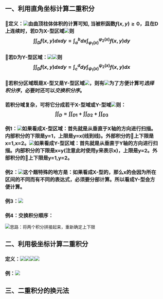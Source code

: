 ## 一、利用直角坐标计算二重积分
### 定义：![](assets/markdown-img-paste-20180426085742369.png)由曲顶柱体体积的计算可知, 当被积函数$f(x,y) \geq 0$，且在D上连续时，若D为X-型区域![](assets/markdown-img-paste-20180426085906445.png)则$$\int\int_Df(x,y)dxdy=\int_{a}^{b}dx\int_{\varphi_1(x)}^{\varphi_2(x)}f(x,y)dy$$
### 若D为Y-型区域：![](assets/markdown-img-paste-20180426090158736.png)![](assets/markdown-img-paste-20180426090132714.png)则$$\int\int_Df(x,y)dxdy=\int_{c}^{d}dy\int_{\psi_1(x)}^{\psi_2(x)}f(x,y)dx$$

### 若积分区域既是X-型又是Y-型区域![](assets/markdown-img-paste-20180426090617740.png)，则有![](assets/markdown-img-paste-20180426090626887.png)为了方便计算可*选择积分序*，必要时还可以*交换积分序*。
### 若积分域复杂，可将它分成若干X-型域或Y-型域![](assets/markdown-img-paste-20180426090757144.png)则：$$\int\int_D=\int\int_{D1}+\int\int_{D2}+\int\int_{D3}$$

### 例1：![](assets/markdown-img-paste-20180426091214414.png)如果看成X-型区域：首先就是从垂直于X轴的方向进行扫描。内部积分的下限是y=1，上限是y=x(线到线)。外部积分的上下限是x=1,x=2。![](assets/markdown-img-paste-20180426091917592.png)如果看成Y-型区域：首先就是从垂直于Y轴的方向进行扫描。内部积分的下限是x=y(注意此时使用y来表示x)，上限是y=2。外部积分的上下限是y=1,y=2。

### 例2：![](assets/markdown-img-paste-20180426092128559.png)这个题特殊的地方是：如果看成X-型的，那么x的会因为所在区间的不同而有不同的表达式，必须要分部计算。所以看成Y-型会方便计算。

### 例3：![](assets/markdown-img-paste-20180426092434103.png)

### 例4：交换积分顺序：
![](assets/markdown-img-paste-20180503201414799.png)思路：将两个积分拼接起来，重新确定上下限
## 二、利用极坐标计算二重积分
### 定义：![](assets/markdown-img-paste-20180430094525537.png)![](assets/markdown-img-paste-20180430094534335.png)![](assets/markdown-img-paste-20180430094541757.png)![](assets/markdown-img-paste-20180430094554103.png)

### 例：![](assets/markdown-img-paste-2018043009461728.png)



## 三、二重积分的换元法
